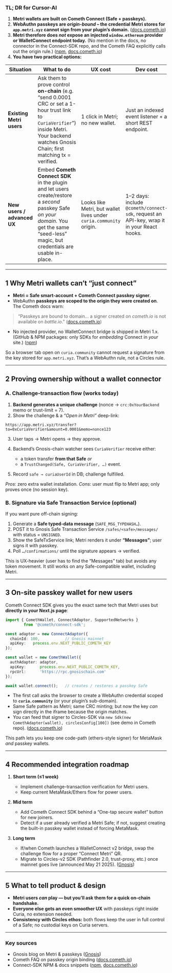 ### TL; DR for Cursor-AI

1. **Metri wallets are built on Cometh Connect (Safe + passkeys).**
2. **WebAuthn passkeys are *origin-bound* – the credential Metri stores for `app.metri.xyz` cannot sign from your plugin’s domain.** ([docs.cometh.io][1])
3. **Metri therefore does *not* expose an injected `window.ethereum` provider or WalletConnect endpoint today.** (No mention in the docs, no connector in the Connect-SDK repo, and the Cometh FAQ explicitly calls out the origin rule.) ([npm][2], [docs.cometh.io][1])
4. **You have two practical options:**

| Situation                   | What to do                                                                                                                                                                                   | UX cost                                                            | Dev cost                                                                                  |
| --------------------------- | -------------------------------------------------------------------------------------------------------------------------------------------------------------------------------------------- | ------------------------------------------------------------------ | ----------------------------------------------------------------------------------------- |
| **Existing Metri users**    | Ask them to prove control **on-chain** (e.g. “send 0.0001 CRC or set a 1-hour trust link to `CuriaVerifier`”) inside Metri. Your backend watches Gnosis Chain; first matching tx = verified. | 1 click in Metri; no new wallet.                                   | Just an indexed event listener + a short REST endpoint.                                   |
| **New users / advanced UX** | Embed **Cometh Connect SDK** in the plugin and let users create/restore a *second* passkey Safe *on your domain*. You get the same “seed-less” magic, but credentials are usable in-place.   | Looks like Metri, but wallet lives under `curia.community` origin. | 1–2 days: include `@cometh/connect-sdk`, request an API-key, wrap it in your React hooks. |

---

## 1  Why Metri wallets can’t “just connect”

* **Metri = Safe smart-account + Cometh Connect passkey signer**.
* WebAuthn **passkeys are scoped to the origin they were created on**. The Cometh docs warn:

> “Passkeys are bound to domain… a signer created on *cometh.io* is not available on *battle.io*.” ([docs.cometh.io][1])

* No injected provider, no WalletConnect bridge is shipped in Metri 1.x. (GitHub & NPM packages: only SDKs for *embedding* Connect in *your* site.) ([npm][2])

So a browser tab open on `curia.community` cannot request a signature from the key stored for `app.metri.xyz`. That’s a WebAuthn rule, not a Circles rule.

---

## 2  Proving ownership **without** a wallet connector

### A. Challenge-transaction flow (works today)

1. **Backend generates a unique challenge** (nonce → `crc:0xYourBackend` memo or trust-limit = 7).
2. Show the challenge & a *“Open in Metri”* deep-link:

```
https://app.metri.xyz/transfer?to=0xCuriaVerifier&amount=0.0001&memo=nonce123
```

3. User taps → Metri opens → they approve.
4. Backend’s Gnosis-chain watcher sees `CuriaVerifier` receive either:

   * a token transfer **from that Safe** *or*
   * a `TrustChanged(Safe, CuriaVerifier, …)` event.
5. Record `safe → curiaUserId` in DB; challenge fulfilled.

*Pros*: zero extra wallet installation.
*Cons*: user must flip to Metri app; only proves once (no session key).

### B. Signature via Safe Transaction Service (optional)

If you want pure off-chain signing:

1. Generate a **Safe typed-data message** (`SAFE_MSG_TYPEHASH…`).
2. POST it to Gnosis Safe Transaction Service `/safes/<safe>/messages/` with status = `UNSIGNED`.
3. Show the SafeTxService link; Metri renders it under **“Messages”**; user signs it with passkey.
4. Poll `…/confirmations/` until the signature appears → verified.

This is UX-heavier (user has to find the “Messages” tab) but avoids any token movement. It still works on any Safe-compatible wallet, including Metri.

---

## 3  On-site passkey wallet for new users

Cometh Connect SDK gives you the exact same tech that Metri uses but **directly in your Next.js page**:

```ts
import { ComethWallet, ConnectAdaptor, SupportedNetworks }
        from '@cometh/connect-sdk';

const adaptor = new ConnectAdaptor({
  chainId: 100,           // Gnosis mainnet
  apiKey:   process.env.NEXT_PUBLIC_COMETH_KEY
});

const wallet = new ComethWallet({
  authAdapter: adaptor,
  apiKey:      process.env.NEXT_PUBLIC_COMETH_KEY,
  rpcUrl:      'https://rpc.gnosischain.com'
});

await wallet.connect();   // creates / restores a passkey Safe
```

* The first call asks the browser to create a WebAuthn credential scoped to **`curia.community`** (or your plugin’s sub-domain).
* Same Safe pattern as Metri; same CRC minting; but now the key *can* sign directly in the iframe because the origin matches.
* You can feed that signer to Circles-SDK via `new Sdk(new ComethAdapter(wallet), circlesConfig[100])` (see demo in Cometh repo). ([docs.cometh.io][3])

This path lets you keep one code-path (ethers-style signer) for MetaMask *and* passkey wallets.

---

## 4  Recommended integration roadmap

1. **Short term (≤1 week)**

   * Implement challenge-transaction verification for Metri users.
   * Keep current MetaMask/Ethers flow for power users.
2. **Mid term**

   * Add Cometh Connect SDK behind a “One-tap secure wallet” button for new joiners.
   * Detect if a user already verified a Metri Safe; if not, suggest creating the built-in passkey wallet instead of forcing MetaMask.
3. **Long term**

   * If/when Cometh launches a WalletConnect v2 bridge, swap the challenge flow for a proper “Connect Metri” QR.
   * Migrate to Circles-v2 SDK (Pathfinder 2.0, trust-proxy, etc.) once mainnet goes live (announced May 21 2025). ([Gnosis][4])

---

## 5  What to tell product & design

* **Metri users *can* play — but you’ll ask them for a quick on-chain handshake.**
* **Everyone else gets an even smoother UX** with passkeys right inside Curia, no extension needed.
* **Consistency with Circles ethos:** both flows keep the user in full control of a Safe; no custodial keys on Curia servers.

---

### Key sources

* Gnosis blog on Metri & passkeys ([Gnosis][4])
* Cometh FAQ on passkey origin binding ([docs.cometh.io][1])
* Connect-SDK NPM & docs snippets ([npm][2], [docs.cometh.io][3])

[1]: https://docs.cometh.io/connect/resources/faq?utm_source=chatgpt.com "FAQ | Connect"
[2]: https://www.npmjs.com/package/%40cometh%2Fconnect-sdk?utm_source=chatgpt.com "cometh/connect-sdk - NPM"
[3]: https://docs.cometh.io/connect/features/create-a-wallet?utm_source=chatgpt.com "Create a wallet | Connect"
[4]: https://www.gnosis.io/blog/self-custody-simplified-a-guide-to-metri-wallet?utm_source=chatgpt.com "Self-Custody Simplified: A Guide to Metri Wallet - Gnosis"
